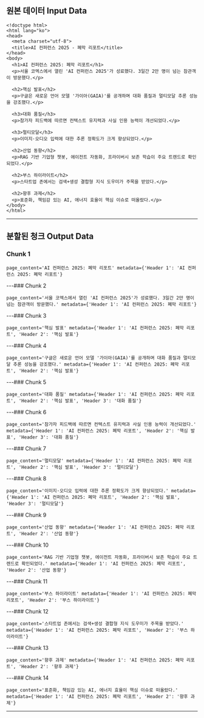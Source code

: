 ## 원본 데이터 Input Data

```
<!doctype html>
<html lang="ko">
<head>
  <meta charset="utf-8">
  <title>AI 컨퍼런스 2025 - 폐막 리포트</title>
</head>
<body>
  <h1>AI 컨퍼런스 2025: 폐막 리포트</h1>
  <p>서울 코엑스에서 열린 'AI 컨퍼런스 2025'가 성료했다. 3일간 2만 명이 넘는 참관객이 방문했다.</p>

  <h2>핵심 발표</h2>
  <p>구글은 새로운 언어 모델 '가이아(GAIA)'를 공개하며 대화 품질과 멀티모달 추론 성능을 강조했다.</p>

  <h3>대화 품질</h3>
  <p>참가자 피드백에 따르면 컨텍스트 유지력과 사실 인용 능력이 개선되었다.</p>

  <h3>멀티모달</h3>
  <p>이미지·오디오 입력에 대한 추론 정확도가 크게 향상되었다.</p>

  <h2>산업 동향</h2>
  <p>RAG 기반 기업형 챗봇, 에이전트 자동화, 프라이버시 보존 학습이 주요 트렌드로 확인되었다.</p>

  <h2>부스 하이라이트</h2>
  <p>스타트업 존에서는 검색+생성 결합형 지식 도우미가 주목을 받았다.</p>

  <h2>향후 과제</h2>
  <p>표준화, 책임감 있는 AI, 에너지 효율이 핵심 이슈로 떠올랐다.</p>
</body>
</html>

```


---

## 분할된 청크 Output Data

### Chunk 1

```
page_content='AI 컨퍼런스 2025: 폐막 리포트' metadata={'Header 1': 'AI 컨퍼런스 2025: 폐막 리포트'}
```

---### Chunk 2

```
page_content='서울 코엑스에서 열린 'AI 컨퍼런스 2025'가 성료했다. 3일간 2만 명이 넘는 참관객이 방문했다.' metadata={'Header 1': 'AI 컨퍼런스 2025: 폐막 리포트'}
```

---### Chunk 3

```
page_content='핵심 발표' metadata={'Header 1': 'AI 컨퍼런스 2025: 폐막 리포트', 'Header 2': '핵심 발표'}
```

---### Chunk 4

```
page_content='구글은 새로운 언어 모델 '가이아(GAIA)'를 공개하며 대화 품질과 멀티모달 추론 성능을 강조했다.' metadata={'Header 1': 'AI 컨퍼런스 2025: 폐막 리포트', 'Header 2': '핵심 발표'}
```

---### Chunk 5

```
page_content='대화 품질' metadata={'Header 1': 'AI 컨퍼런스 2025: 폐막 리포트', 'Header 2': '핵심 발표', 'Header 3': '대화 품질'}
```

---### Chunk 6

```
page_content='참가자 피드백에 따르면 컨텍스트 유지력과 사실 인용 능력이 개선되었다.' metadata={'Header 1': 'AI 컨퍼런스 2025: 폐막 리포트', 'Header 2': '핵심 발표', 'Header 3': '대화 품질'}
```

---### Chunk 7

```
page_content='멀티모달' metadata={'Header 1': 'AI 컨퍼런스 2025: 폐막 리포트', 'Header 2': '핵심 발표', 'Header 3': '멀티모달'}
```

---### Chunk 8

```
page_content='이미지·오디오 입력에 대한 추론 정확도가 크게 향상되었다.' metadata={'Header 1': 'AI 컨퍼런스 2025: 폐막 리포트', 'Header 2': '핵심 발표', 'Header 3': '멀티모달'}
```

---### Chunk 9

```
page_content='산업 동향' metadata={'Header 1': 'AI 컨퍼런스 2025: 폐막 리포트', 'Header 2': '산업 동향'}
```

---### Chunk 10

```
page_content='RAG 기반 기업형 챗봇, 에이전트 자동화, 프라이버시 보존 학습이 주요 트렌드로 확인되었다.' metadata={'Header 1': 'AI 컨퍼런스 2025: 폐막 리포트', 'Header 2': '산업 동향'}
```

---### Chunk 11

```
page_content='부스 하이라이트' metadata={'Header 1': 'AI 컨퍼런스 2025: 폐막 리포트', 'Header 2': '부스 하이라이트'}
```

---### Chunk 12

```
page_content='스타트업 존에서는 검색+생성 결합형 지식 도우미가 주목을 받았다.' metadata={'Header 1': 'AI 컨퍼런스 2025: 폐막 리포트', 'Header 2': '부스 하이라이트'}
```

---### Chunk 13

```
page_content='향후 과제' metadata={'Header 1': 'AI 컨퍼런스 2025: 폐막 리포트', 'Header 2': '향후 과제'}
```

---### Chunk 14

```
page_content='표준화, 책임감 있는 AI, 에너지 효율이 핵심 이슈로 떠올랐다.' metadata={'Header 1': 'AI 컨퍼런스 2025: 폐막 리포트', 'Header 2': '향후 과제'}
```

---
